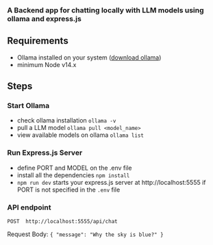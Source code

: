 ### A Backend app for chatting locally with LLM models using ollama and express.js

## Requirements

- Ollama installed  on your system ([download ollama](https://ollama.com/))
- minimum Node v14.x

## Steps

### Start Ollama

- check ollama installation `ollama -v`
- pull a LLM model `ollama pull <model_name>`
- view available models on ollama `ollama list`

### Run Express.js Server
- define PORT and MODEL on the .env file
- install all the dependencies `npm install`
- `npm run dev` starts your express.js server at http://localhost:5555 if PORT is not specified in the `.env` file

### API endpoint
`POST  http://localhost:5555/api/chat` </br>

Request Body:
`{
  "message": "Why the sky is blue?"
}`
